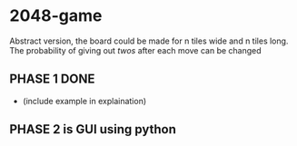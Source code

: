 # 2048-game

Abstract version, the board could be made for n tiles wide and n tiles long.
The probability of giving out *twos* after each move can be changed


## PHASE 1 DONE 
- (include example in explaination)

## PHASE 2 is GUI using python
